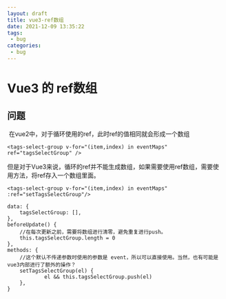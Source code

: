 ```yaml
---
layout: draft
title: vue3-ref数组
date: 2021-12-09 13:35:22
tags:
 - bug
categories:
 - bug
---
```




#  Vue3 的 ref数组

## 问题

​		在vue2中，对于循环使用的ref，此时ref的值相同就会形成一个数组

```
<tags-select-group v-for="(item,index) in eventMaps" ref="tagsSelectGroup" />
```

​		但是对于Vue3来说，循环的ref并不能生成数组，如果需要使用ref数组，需要使用方法，将ref存入一个数组里面。

```
<tags-select-group v-for="(item,index) in eventMaps" :ref="setTagsSelectGroup"/>

data: {
	tagsSelectGroup: [],
},
beforeUpdate() {
	//在每次更新之前，需要将数组进行清零，避免重复进行push。
	this.tagsSelectGroup.length = 0
},
methods: {
	//这个默认不传递参数时使用的参数是 event，所以可以直接使用。当然，也有可能是vue3内部进行了额外的操作？
	setTagsSelectGroup(el) {
            el && this.tagsSelectGroup.push(el)
    },
}
```

